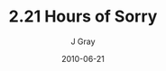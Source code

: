 ---
title: '2.21 Hours of Sorry'
alt: 'Mysteries of the Arcana'
date: '2010-06-21'
author: 'J Gray'
artist: 'Keira'
chapter: '2 All the Way Down'
filler: false
---